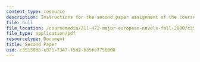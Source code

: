 ```yaml
---
content_type: resource
description: Instructions for the second paper assignment of the course.
file: null
file_location: /coursemedia/21l-472-major-european-novels-fall-2008/c35150d5c8717347f5d2b35fe7756008_paper2.pdf
file_type: application/pdf
resourcetype: Document
title: Second Paper
uid: c35150d5-c871-7347-f5d2-b35fe7756008
---
```

